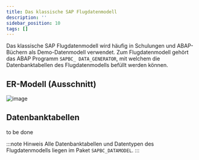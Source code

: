 ```yaml
---
title: Das klassische SAP Flugdatenmodell
description: ''
sidebar_position: 10
tags: []
---
```


Das klassische SAP Flugdatenmodell wird häufig in Schulungen und ABAP-Büchern als Demo-Datenmodell verwendet. Zum Flugdatenmodell gehört das ABAP Programm `SAPBC_ DATA_GENERATOR`, mit welchem die Datenbanktabellen des Flugdatenmodells befüllt werden können.

## ER-Modell (Ausschnitt)
![image](https://user-images.githubusercontent.com/47243617/210175693-d4d13d28-81bd-4c62-89e9-5761b1e8a2c6.png)

## Datenbanktabellen
to be done

:::note Hinweis
Alle Datenbanktabellen und Datentypen des Flugdatenmodells liegen im Paket `SAPBC_DATAMODEL`.
:::

